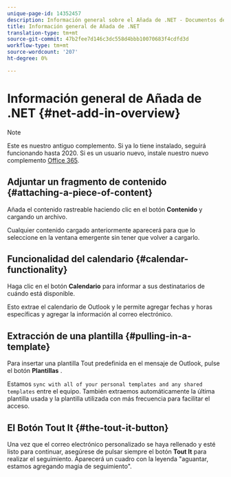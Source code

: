 ```yaml
---
unique-page-id: 14352457
description: Información general sobre el Añada de .NET - Documentos de marketing - Documentación del producto
title: Información general de Añada de .NET
translation-type: tm+mt
source-git-commit: 47b2fee7d146c3dc558d4bbb10070683f4cdfd3d
workflow-type: tm+mt
source-wordcount: '207'
ht-degree: 0%

---
```



# Información general de Añada de .NET {#net-add-in-overview}

>[!NOTE]
>
>Este es nuestro antiguo complemento. Si ya lo tiene instalado, seguirá funcionando hasta 2020. Si es un usuario nuevo, instale nuestro nuevo complemento [Office 365](http://s3.amazonaws.com/tout-user-store/outlook-mac/assets/install_tout_add-in_outlook_mac.pdf).

## Adjuntar un fragmento de contenido {#attaching-a-piece-of-content}

Añada el contenido rastreable haciendo clic en el botón **Contenido** y cargando un archivo.

Cualquier contenido cargado anteriormente aparecerá para que lo seleccione en la ventana emergente sin tener que volver a cargarlo.

## Funcionalidad del calendario {#calendar-functionality}

Haga clic en el botón **Calendario** para informar a sus destinatarios de cuándo está disponible.

Esto extrae el calendario de Outlook y le permite agregar fechas y horas específicas y agregar la información al correo electrónico.

## Extracción de una plantilla {#pulling-in-a-template}

Para insertar una plantilla Tout predefinida en el mensaje de Outlook, pulse el botón **Plantillas** .

Estamos `sync with all of your personal templates and any shared templates` entre el equipo. También extraemos automáticamente la última plantilla usada y la plantilla utilizada con más frecuencia para facilitar el acceso.

## El Botón Tout It {#the-tout-it-button}

Una vez que el correo electrónico personalizado se haya rellenado y esté listo para continuar, asegúrese de pulsar siempre el botón **Tout It** para realizar el seguimiento. Aparecerá un cuadro con la leyenda &quot;aguantar, estamos agregando magia de seguimiento&quot;.
